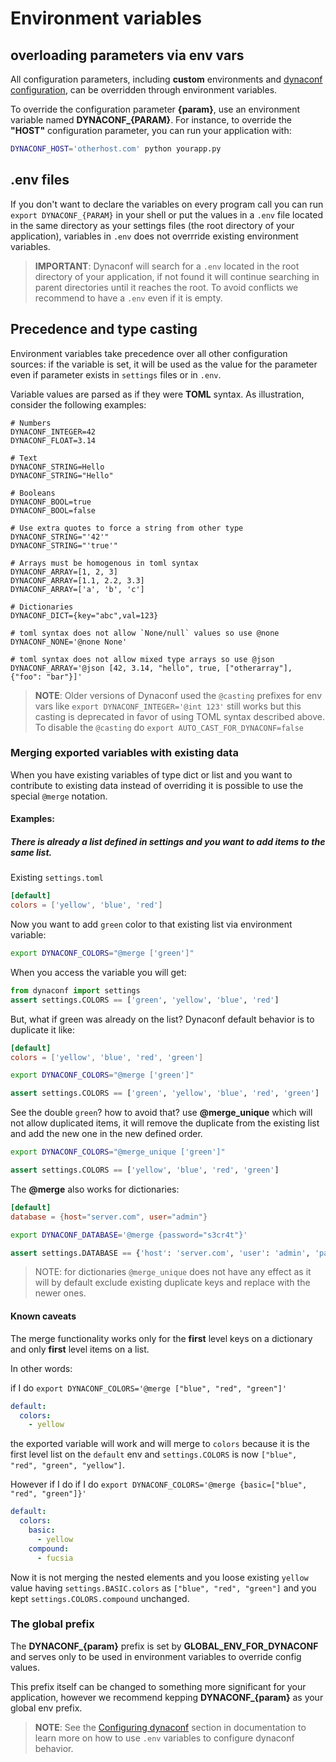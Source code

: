 # Environment variables

## overloading parameters via env vars

All configuration parameters, including **custom** environments and [dynaconf configuration](configuration.html), can be overridden through environment variables.

To override the configuration parameter **{param}**, use an environment variable named **DYNACONF_{PARAM}**. For instance, to override the **"HOST"** configuration parameter, you can run your application with:

```bash
DYNACONF_HOST='otherhost.com' python yourapp.py
```

## .env files

If you don't want to declare the variables on every program call you can run `export DYNACONF_{PARAM}` in your shell or put the values in a `.env` file located in the same directory as your settings files (the root directory of your application), variables in `.env` does not overrride existing environment variables.

> **IMPORTANT**: Dynaconf will search for a `.env` located in the root directory of your application, if not found it will continue searching in parent directories until it reaches the root. To avoid conflicts we recommend to have a `.env` even if it is empty.

## Precedence and type casting

Environment variables take precedence over all other configuration sources: if the variable is set, it will be used as the value for the parameter even if parameter exists in `settings` files or in `.env`.

Variable values are parsed as if they were **TOML** syntax. As illustration, consider the following examples:

```
# Numbers
DYNACONF_INTEGER=42
DYNACONF_FLOAT=3.14

# Text
DYNACONF_STRING=Hello
DYNACONF_STRING="Hello"

# Booleans
DYNACONF_BOOL=true
DYNACONF_BOOL=false

# Use extra quotes to force a string from other type
DYNACONF_STRING="'42'"
DYNACONF_STRING="'true'"

# Arrays must be homogenous in toml syntax
DYNACONF_ARRAY=[1, 2, 3]
DYNACONF_ARRAY=[1.1, 2.2, 3.3]
DYNACONF_ARRAY=['a', 'b', 'c']

# Dictionaries
DYNACONF_DICT={key="abc",val=123}

# toml syntax does not allow `None/null` values so use @none
DYNACONF_NONE='@none None'

# toml syntax does not allow mixed type arrays so use @json
DYNACONF_ARRAY='@json [42, 3.14, "hello", true, ["otherarray"], {"foo": "bar"}]'
```

> **NOTE**: Older versions of Dynaconf used the `@casting` prefixes for env vars like `export DYNACONF_INTEGER='@int 123'` still works but this casting is deprecated in favor of using TOML syntax described above. To disable the `@casting` do `export AUTO_CAST_FOR_DYNACONF=false`

### Merging exported variables with existing data

When you have existing variables of type dict or list and you want to contribute to existing data instead of overriding
it is possible to use the special `@merge` notation.

#### Examples:

##### There is already a list defined in settings and you want to add items to the same list.

Existing `settings.toml`
```toml
[default]
colors = ['yellow', 'blue', 'red']
```

Now you want to add `green` color to that existing list via environment variable:

```bash
export DYNACONF_COLORS="@merge ['green']"
```

When you access the variable you will get:

```py
from dynaconf import settings
assert settings.COLORS == ['green', 'yellow', 'blue', 'red']
```

But, what if green was already on the list? Dynaconf default behavior is to duplicate it like:

```toml
[default]
colors = ['yellow', 'blue', 'red', 'green']
```
```bash
export DYNACONF_COLORS="@merge ['green']"
```
```py
assert settings.COLORS == ['green', 'yellow', 'blue', 'red', 'green']
```

See the double `green`? how to avoid that? use **@merge_unique** which will not allow duplicated items, it will remove the duplicate from the existing list and add the new one in the new defined order.

```bash
export DYNACONF_COLORS="@merge_unique ['green']"
```
```py
assert settings.COLORS == ['yellow', 'blue', 'red', 'green']
```

The **@merge** also works for dictionaries:

```toml
[default]
database = {host="server.com", user="admin"}
```
```bash
export DYNACONF_DATABASE='@merge {password="s3cr4t"}'
```
```py
assert settings.DATABASE == {'host': 'server.com', 'user': 'admin', 'password': 's3cr4t'}
```

> NOTE: for dictionaries `@merge_unique` does not have any effect as it will by default exclude existing duplicate keys and replace with the newer ones.

#### Known caveats

The merge functionality works only for the **first** level keys on a dictionary and only **first** level items on a list.

In other words:

if I do `export DYNACONF_COLORS='@merge ["blue", "red", "green"]'`

```yaml
default:
  colors:
    - yellow
```

the exported variable will work and will merge to `colors` because it is the first level list on the `default` env and `settings.COLORS` is now `["blue", "red", "green", "yellow"]`.

However if I do if I do `export DYNACONF_COLORS='@merge {basic=["blue", "red", "green"]}'`

```yaml
default:
  colors:
    basic:
      - yellow
    compound:
      - fucsia
```

Now it is not merging the nested elements and you loose existing `yellow` value having `settings.BASIC.colors` as `["blue", "red", "green"]` and you kept `settings.COLORS.compound` unchanged.

### The global prefix

The **DYNACONF_{param}** prefix is set by **GLOBAL_ENV_FOR_DYNACONF** and serves only to be used in environment variables to override config values.

This prefix itself can be changed to something more significant for your application, however we recommend kepping **DYNACONF_{param}** as your global env prefix.

> **NOTE**: See the [Configuring dynaconf](configuration.html) section in documentation to learn more on how to use `.env` variables to configure dynaconf behavior.
